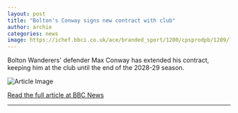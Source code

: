 ```yaml
---
layout: post
title: "Bolton's Conway signs new contract with club"
author: archie
categories: news
image: https://ichef.bbci.co.uk/ace/branded_sport/1200/cpsprodpb/1209/live/4f1c0100-add5-11f0-be67-e5f02edf63b3.jpg
---
```

Bolton Wanderers' defender Max Conway has extended his contract, keeping him at the club until the end of the 2028-29 season.

![Article Image](https://ichef.bbci.co.uk/ace/branded_sport/1200/cpsprodpb/1209/live/4f1c0100-add5-11f0-be67-e5f02edf63b3.jpg)

[Read the full article at BBC News](https://www.bbc.com/sport/football/articles/clykegnneg6o?at_medium=RSS&at_campaign=rss)

---
